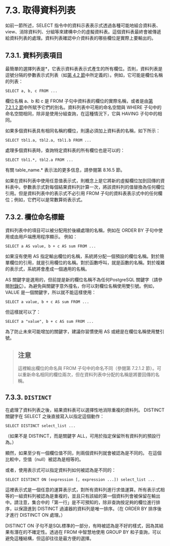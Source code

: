 # 7.3. 取得資料列表

如前一節所述，SELECT 指令中的資料示表表示式透過各種可能地組合資料表、view、消除資料列、分組等來建構中介的虛擬資料表。這個資料表最終會被傳遞給資料列表的處理。資料列表確認中介資料表的哪些欄位是實際上要輸出的。

## 7.3.1. 資料列表項目

最簡單的選擇列表是\*，它表示資料表表示式產生的所有欄位。否則，資料列表是逗號分隔的參數表示式列表（如[第 4.2 節](https://github.com/pgsql-tw/documents/tree/a096b206440e1ac8cdee57e1ae7a74730f0ee146/ii-the-sql-language/sql-syntax/42-value-expressions.md)中所定義的）。例如，它可能是欄位名稱的列表：

```text
SELECT a, b, c FROM ...
```

欄位名稱 a、b 和 c 是 FROM 子句中資料表的欄位的實際名稱，或者是由[第 7.2.1.2 節](https://github.com/pgsql-tw/documents/tree/a096b206440e1ac8cdee57e1ae7a74730f0ee146/ii-the-sql-language/queries/72-table-expressions.md)中所賦予它們的別名。資料列表中可用的命名空間與 WHERE 子句中的命名空間相同，除非是使用分組查詢，在這種情況下，它與 HAVING 子句中的相同。

如果多個資料表具有相同名稱的欄位，則還必須加上資料表的名稱，如下所示：

```text
SELECT tbl1.a, tbl2.a, tbl1.b FROM ...
```

處理多個資料表時，查詢特定資料表的所有欄位也是可以的：

```text
SELECT tbl1.*, tbl2.a FROM ...
```

有關 table\_name.\* 表示法的更多信息，請參閱第 8.16.5 節。

如果在資料列表中使用任意值表示式，則概念上是它將新的虛擬欄位加到回傳的資料表中。參數表示式對每個結果資料列計算一次，將該資料列的值替換為任何欄位引用。但是資料列表中的表示式不必引用 FROM 子句的資料表表示式中的任何欄位；例如，它們可以是常數算術表示式。

## 7.3.2. 欄位命名標籤

資料列表中的項目可以被分配用於後續處理的名稱，例如在 ORDER BY 子句中使用或由用戶端應用程序顯示。 例如：

```text
SELECT a AS value, b + c AS sum FROM ...
```

如果沒有使用 AS 指定輸出欄位的名稱，系統將分配一個預設的欄位名稱。對於簡單欄位的引用，就是引用欄位的名稱。對於函數呼叫，就是函數的名稱。對於複雜的表示式，系統將會產成一個通用的名稱。

AS 關鍵字是選用的，但前提是新的欄位名稱不為任何PostgreSQL 關鍵字（請參閱[附錄C](https://github.com/pgsql-tw/documents/tree/a096b206440e1ac8cdee57e1ae7a74730f0ee146/viii-appendixes/sql-key-words.md)）。為避免與關鍵字意外撞名，你可以對欄位名稱使用雙引號。例如，VALUE 是一個關鍵字，所以就不能這樣使用：

```text
SELECT a value, b + c AS sum FROM ...
```

但這樣就可以了：

```text
SELECT a "value", b + c AS sum FROM ...
```

為了防止未來可能增加的關鍵字，建議你習慣使用 AS 或總是在欄位名稱使用雙引號。

> ## 注意
>
> 這裡輸出欄位的命名與 FROM 子句中的命名不同（參閱第 7.2.1.2 節）。可以重新命名相同的欄位兩次，但在資料列表中分配的名稱是將要回傳的名稱。

## 7.3.3. `DISTINCT`

在處理了資料列表之後，結果資料表可以選擇性地消除重複的資料列。 DISTINCT 關鍵字在 SELECT 之後直接寫入以指定這個動作：

```text
SELECT DISTINCT select_list ...
```

（如果不是 DISTINCT，而是關鍵字 ALL，可用於指定保留所有資料列的預設行為。）

顯然，如果至少有一個欄位值不同，則兩個資料列就會被認為是不同的。 在這個比較中，空值（null）被認為是相等的。

或者，使用表示式可以指定資料列如何被認為是不同的：

```text
SELECT DISTINCT ON (expression [, expression ...]) select_list ...
```

這裡表示式是一個任意的運算表示式，對所有資料列進行求值運算。所有表示式相等的一組資料列被認為是重複的，並且只有該組的第一個資料列會被保留在輸出中。請注意，集合中的「第一行」是不可預知的，除非查詢按足夠的欄位進行排序，以保證進到 DISTINCT 過濾器的資料列是唯一排序。（在 ORDER BY 排序後才進行 DISTINCT ON 處理。）

DISTINCT ON 子句不是SQL標準的一部分，有時被認為是不好的樣式，因為其結果有潛在的不確定性。透過在 FROM 中智慧地使用 GROUP BY 和子查詢，可以避免這種結構，但這卻往往是最方便的選擇。

